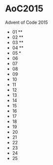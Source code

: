 # AoC2015
Advent of Code 2015

- 01 **
- 02 **
- 03 **
- 04 **
- 05 *
- 06 
- 07 
- 08 
- 09 
- 10 
- 11
- 12
- 13
- 14
- 15
- 16
- 17
- 18
- 19
- 20
- 21
- 22
- 23
- 24
- 25
